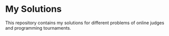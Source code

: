 My Solutions
============

This repository contains my solutions for different problems of online judges and programming tournaments.
